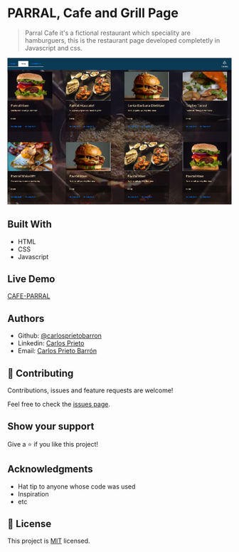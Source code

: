 # PARRAL, Cafe and Grill Page

> Parral Cafe it's a fictional restaurant which speciality are hamburguers, this is the restaurant page developed completetly in Javascript and css.

![screenshot](./screenshot.png)

## Built With

- HTML
- CSS
- Javascript

## Live Demo

[CAFE-PARRAL](https://rawcdn.githack.com/carlosprietobarron/cafeparral/98757b3cfe3b8a4d9c8973aade5cbc47e24820ed/index.html)

## Authors

- Github: [@carlosprietobarron](https://github.com/carlosprietobarron)
- Linkedin: [Carlos Prieto](https://www.linkedin.com/in/carlosprietobarron/)
- Email: [Carlos Prieto Barrón](carloprietobarron@outlook.com)

## 🤝 Contributing

Contributions, issues and feature requests are welcome!

Feel free to check the [issues page](issues/).

## Show your support

Give a ⭐️ if you like this project!

## Acknowledgments

- Hat tip to anyone whose code was used
- Inspiration
- etc

## 📝 License

This project is [MIT](lic.url) licensed.
